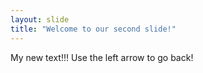 ```yaml
---
layout: slide
title: "Welcome to our second slide!"
---
```

My new text!!!
Use the left arrow to go back!

